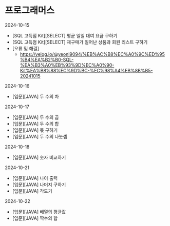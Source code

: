 # 프로그래머스

2024-10-15
- [SQL 고득점 Kit][SELECT] 평균 일일 대여 요금 구하기
- [SQL 고득점 Kit][SELECT] 재구매가 일어난 상품과 회원 리스트 구하기
- [오류 및 해결] 
  - https://velog.io/@yeoni9094/%EB%AC%B8%EC%A0%9C%ED%95%B4%EA%B2%B0-SQL-%EA%B3%A0%EB%93%9D%EC%A0%90-Kit%EA%B8%88%EC%9D%BC-%EC%98%A4%EB%8B%B5-20241015

2024-10-16
- [입문][JAVA] 두 수의 차

2024-10-17
- [입문][JAVA] 두 수의 곱
- [입문][JAVA] 두 수의 합
- [입문][JAVA] 몫 구하기
- [입문][JAVA] 두 수의 나눗셈

2024-10-18
- [입문][JAVA] 숫자 비교하기

2024-10-21
- [입문][JAVA] 나이 출력
- [입문][JAVA] 나머지 구하기
- [입문][JAVA] 각도기

2024-10-22
- [입문][JAVA] 배열의 평균값
- [입문][JAVA] 짝수의 합
